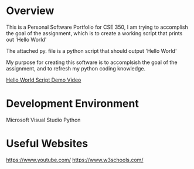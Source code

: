 # Overview

This is a Personal Software Portfolio for CSE 350, I am trying to accomplish the goal of the assignment, which is to create a working script that prints out 'Hello World'

The attached py. file is a python script that should output 'Hello World'

My purpose for creating this software is to accomplsish the goal of the assignment, and to refresh my python coding knowledge.

[Hello World Script Demo Video](https://youtu.be/rMT5XaR6Qf4)

# Development Environment

Microsoft Visual Studio
Python

# Useful Websites

https://www.youtube.com/
https://www.w3schools.com/
